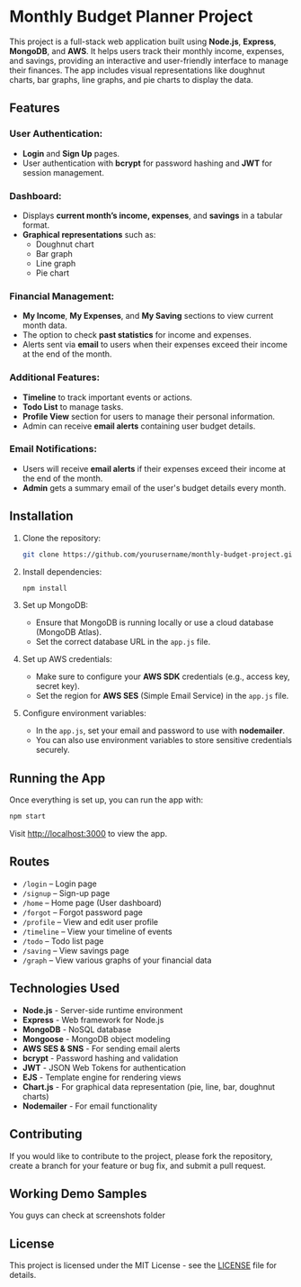 # Monthly Budget Planner Project

This project is a full-stack web application built using **Node.js**, **Express**, **MongoDB**, and **AWS**. It helps users track their monthly income, expenses, and savings, providing an interactive and user-friendly interface to manage their finances. The app includes visual representations like doughnut charts, bar graphs, line graphs, and pie charts to display the data.

## Features

### User Authentication:
- **Login** and **Sign Up** pages.
- User authentication with **bcrypt** for password hashing and **JWT** for session management.

### Dashboard:
- Displays **current month’s income, expenses**, and **savings** in a tabular format.
- **Graphical representations** such as:
  - Doughnut chart
  - Bar graph
  - Line graph
  - Pie chart
  
### Financial Management:
- **My Income**, **My Expenses**, and **My Saving** sections to view current month data.
- The option to check **past statistics** for income and expenses.
- Alerts sent via **email** to users when their expenses exceed their income at the end of the month.

### Additional Features:
- **Timeline** to track important events or actions.
- **Todo List** to manage tasks.
- **Profile View** section for users to manage their personal information.
- Admin can receive **email alerts** containing user budget details.
  
### Email Notifications:
- Users will receive **email alerts** if their expenses exceed their income at the end of the month.
- **Admin** gets a summary email of the user's budget details every month.

## Installation

1. Clone the repository:
    ```bash
    git clone https://github.com/yourusername/monthly-budget-project.git
    ```
2. Install dependencies:
    ```bash
    npm install
    ```
3. Set up MongoDB:
   - Ensure that MongoDB is running locally or use a cloud database (MongoDB Atlas).
   - Set the correct database URL in the `app.js` file.
   
4. Set up AWS credentials:
    - Make sure to configure your **AWS SDK** credentials (e.g., access key, secret key).
    - Set the region for **AWS SES** (Simple Email Service) in the `app.js` file.

5. Configure environment variables:
    - In the `app.js`, set your email and password to use with **nodemailer**.
    - You can also use environment variables to store sensitive credentials securely.

## Running the App

Once everything is set up, you can run the app with:

```bash
npm start
```

Visit [http://localhost:3000](http://localhost:3000) to view the app.

## Routes

- `/login` – Login page
- `/signup` – Sign-up page
- `/home` – Home page (User dashboard)
- `/forgot` – Forgot password page
- `/profile` – View and edit user profile
- `/timeline` – View your timeline of events
- `/todo` – Todo list page
- `/saving` – View savings page
- `/graph` – View various graphs of your financial data

## Technologies Used

- **Node.js** - Server-side runtime environment
- **Express** - Web framework for Node.js
- **MongoDB** - NoSQL database
- **Mongoose** - MongoDB object modeling
- **AWS SES & SNS** - For sending email alerts
- **bcrypt** - Password hashing and validation
- **JWT** - JSON Web Tokens for authentication
- **EJS** - Template engine for rendering views
- **Chart.js** - For graphical data representation (pie, line, bar, doughnut charts)
- **Nodemailer** - For email functionality

## Contributing

If you would like to contribute to the project, please fork the repository, create a branch for your feature or bug fix, and submit a pull request.


## Working Demo Samples

You guys can check at screenshots folder

## License

This project is licensed under the MIT License - see the [LICENSE](LICENSE) file for details.

 
